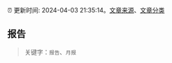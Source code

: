 :alarm_clock: 更新时间: 2024-04-03 21:35:14。[文章来源](/README.md)、[文章分类](/TAGS.md)

## 报告


> 关键字：`报告`、`月报`




